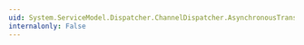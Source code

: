 ```yaml
---
uid: System.ServiceModel.Dispatcher.ChannelDispatcher.AsynchronousTransactedAcceptEnabled
internalonly: False
---
```

